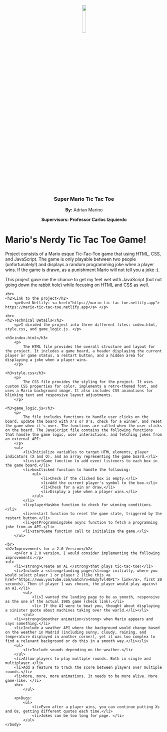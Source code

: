 <p align="center">
  <p align="center">
  <img src="https://cdn.pixabay.com/photo/2021/02/11/15/40/mario-6005703_1280.png", width = "15%">
<h3 align="center">Super Mario  Tic Tac Toe</h3>
<p align="center"><b>By:</b> Adrian Marino</p>
<p align="center"><b>Supervisors: Professor Carlos Izquierdo</b></p>



<body>
    <h1>Mario's Nerdy Tic Tac Toe Game!</h1>
        <p>Project consists of a Mario esque Tic-Tac-Toe game that using HTML, CSS, and JavaScript. The game is only playable between two people (unfortunately!) and displays a random programming joke when a player wins. If the game is drawn, as a punishment Mario will not tell you a joke :).</p>
        <p>This project gave me the chance to get my feet wet with JavaScript (but not going down the rabbit hole) while focusing on HTML and CSS as well.</p>
    
    <br>
    <h2>Link to the project</h2>
        <p>Used Netlify: <a href="https://mario-tic-tac-toe.netlify.app"> https://mario-tic-tac-toe.netlify.app</a> </p>
   
    <br>
    <h2>Technical Details</h2>
        <p>I divided the project into three different files: index.html, style.css, and game_logic.js. </p>

    <h3>index.html</h3>
        <p> 
            The HTML file provides the overall structure and layout for the project. It includes a game board, a header displaying the current player or game status, a restart button, and a hidden area for displaying a joke when a player wins.
        </p>
            
    <h3>style.css</h3>
        <p>
            The CSS file provides the styling for the project. It uses custom CSS properties for color, implements a retro-themed font, and uses a Mario background image. It also includes CSS animations for blinking text and responsive layout adjustments.
        </p>

    <h3>game_logic.js</h3>
        <p>
            The file includes functions to handle user clicks on the board, update the board with X's or O's, check for a winner, and reset the game when it's over. The functions are called when the user clicks on the board. The JavaScript file contains the following functions that handle the game logic, user interactions, and fetching jokes from an external API:
        </p>
        <ul>
            <li>Initialize variables to target HTML elements, player indicators (X and O), and an array representing the game board.</li>
            <li>startGame function to add event listeners to each box in the game board.</li>
            <li>boxClicked function to handle the following:
                <ul>
                    <li>Check if the clicked box is empty.</li>
                    <li>Add the current player's symbol to the box.</li>
                    <li>Check for a win or draw.</li>
                    <li>Display a joke when a player wins.</li>
                </ul>
            </li>
            <li>playerHasWon function to check for winning conditions.</li>
            <li>restart function to reset the game state, triggered by the restart button.</li>
            <li>getProgrammingJoke async function to fetch a programming joke from an API.</li>
            <li>startGame function call to initialize the game.</li>
        </ul>

    <br>
    <h2>Improvements for a 2.0 Version</h2>
        <p>For a 2.0 version, I would consider implementing the following improvements:</p>
    <ul>
        <li><strong>Create an AI </strong>that plays tic-tac-toe!</li>
        <li>Include a <strong>landing page</strong> initially, where you would select player 1 or player 2 (like this <a href="https://www.youtube.com/watch?v=Na3yfvl40PI"> link</a>, first 20 seconds). Then if player 1 was chosen, the player would play against an AI.</li>
            <ul>
                <li>I wanted the landing page to be as smooth, responsive as the one of the actual 1985 game (check link).</li>
                <li> If the AI were to beat you, thought about displaying a sinister quote about machines taking over the world.</li></li>
            </ul>
        <li><strong>Smoother animation</strong> when Mario appears and says something.</li>
        <li>Include a weather API where the background would change based on the weather in Madrid (including sunny, cloudy, raining, and temperature displayed in another corner), yet it was too complex to find a relevant background or do this in a smooth way.</li></li>
        <ul>
            <li>Include sounds depending on the weather.</li>
        </ul>
        <li>Allow players to play multiple rounds. Both in single and multiplayer.</li>
        <li>Add a feature to track the score between players over multiple rounds.</li>
        <li>More, more, more animations. It needs to be more alive. More game-like. </li>
        <br>
            </ul>

        <p>Bugs:
            <ul>
                <li>Even after a player wins, you can continue putting Xs and Os, getting different quotes each time.</li>
                <li>Jokes can be too long for page. </li>
            </ul>
    </body>
</html>
